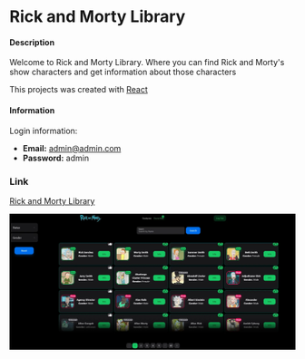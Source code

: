 # Rick and Morty Library

#### Description

Welcome to Rick and Morty Library. Where you can find Rick and Morty's show characters and get information about those characters

This projects was created with [React](https://react.dev/)

#### Information

Login information:

- **Email:** admin@admin.com
- **Password:** admin

### Link

[Rick and Morty Library](https://rick-and-morty-app-alpha-nine.vercel.app)

<div>
<img src="./public/projects/rickandmorty.webp">
</div>
